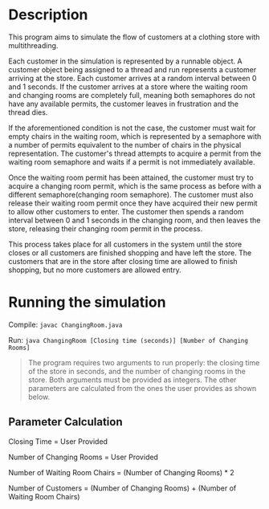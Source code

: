 # Description
This program aims to simulate the flow of customers at a clothing store with multithreading. 

Each customer in the simulation is represented by a runnable object. A customer object being assigned to a thread and run represents
a customer arriving at the store. Each customer arrives at a random interval between 0 and 1 seconds. If the customer arrives at a store
where the waiting room and changing rooms are completely full, meaning both semaphores do not have any available permits, the customer
leaves in frustration and the thread dies.

If the aforementioned condition is not the case, the customer must wait for empty chairs in the waiting room, which is represented by a semaphore 
with a number of permits equivalent to the number of chairs in the physical representation. The customer's thread attempts to acquire a permit from the waiting room semaphore and waits if a permit is not immediately available.

Once the waiting room permit has been attained, the customer must try to acquire a changing room permit, which is the same process as before with a different semaphore(changing room semaphore). The customer must also release their waiting room permit once they have acquired their new permit to allow other customers to enter. The customer then spends a random interval between 0 and 1 seconds in the changing room, and then leaves the store, releasing their changing room permit in the process.

This process takes place for all customers in the system until the store closes or all customers are finished shopping and have left the store. The customers that are in the store after closing time are allowed to finish shopping, but no more customers are allowed entry.

# Running the simulation
Compile:
    ```
    javac ChangingRoom.java
    ```

Run:
    ```
    java ChangingRoom [Closing time (seconds)] [Number of Changing Rooms]
    ```
   
> The program requires two arguments to run properly: the closing time of the store in seconds, and the number of changing rooms in the store. Both arguments must be provided as integers. The other parameters are calculated from the ones the user provides as shown below.

## Parameter Calculation

Closing Time = User Provided

Number of Changing Rooms = User Provided

Number of Waiting Room Chairs = (Number of Changing Rooms) * 2

Number of Customers = (Number of Changing Rooms) + (Number of Waiting Room Chairs)
